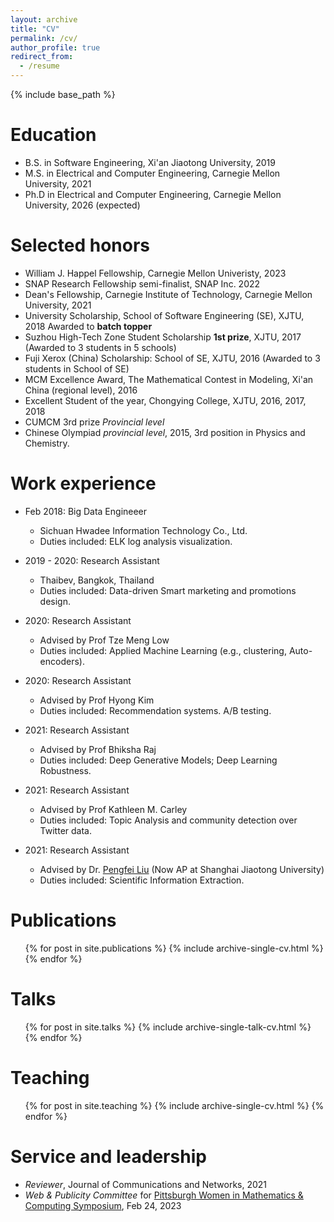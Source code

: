 ```yaml
---
layout: archive
title: "CV"
permalink: /cv/
author_profile: true
redirect_from:
  - /resume
---
```


{% include base_path %}

Education
======
* B.S. in Software Engineering, Xi'an Jiaotong University, 2019
* M.S. in Electrical and Computer Engineering, Carnegie Mellon University, 2021
* Ph.D in Electrical and Computer Engineering, Carnegie Mellon University, 2026 (expected)

Selected honors
======
* William J. Happel Fellowship, Carnegie Mellon Univeristy, 2023
* SNAP Research Fellowship semi-finalist, SNAP Inc. 2022
* Dean's Fellowship, Carnegie Institute of Technology, Carnegie Mellon University, 2021
* University Scholarship, School of Software Engineering (SE), XJTU, 2018 Awarded to **batch topper**
* Suzhou High-Tech Zone Student Scholarship **1st prize**, XJTU, 2017 (Awarded to 3 students in 5 schools)
* Fuji Xerox (China) Scholarship: School of SE, XJTU, 2016 (Awarded to 3 students in School of SE)
* MCM Excellence Award, The Mathematical Contest in Modeling, Xi'an China (regional level), 2016
* Excellent Student of the year, Chongying College, XJTU, 2016, 2017, 2018
* CUMCM 3rd prize _Provincial level_
* Chinese Olympiad _provincial level_, 2015, 3rd position in Physics and Chemistry.

Work experience
======
* Feb 2018: Big Data Engineeer
  * Sichuan Hwadee Information Technology Co., Ltd.
  * Duties included: ELK log analysis visualization.

* 2019 - 2020: Research Assistant
  * Thaibev, Bangkok, Thailand
  * Duties included: Data-driven Smart marketing and promotions design.  

* 2020: Research Assistant
  * Advised by Prof Tze Meng Low
  * Duties included: Applied Machine Learning (e.g., clustering, Auto-encoders).
  
* 2020: Research Assistant
  * Advised by Prof Hyong Kim
  * Duties included: Recommendation systems. A/B testing.

* 2021: Research Assistant
  * Advised by Prof Bhiksha Raj
  * Duties included: Deep Generative Models; Deep Learning Robustness. 

* 2021: Research Assistant
  * Advised by Prof Kathleen M. Carley
  * Duties included: Topic Analysis and community detection over Twitter data.

* 2021: Research Assistant
  * Advised by Dr. [Pengfei Liu](http://pfliu.com/) (Now AP at Shanghai Jiaotong University)
  * Duties included: Scientific Information Extraction. 


Publications
======
  <ul>{% for post in site.publications %}
    {% include archive-single-cv.html %}
  {% endfor %}</ul>
  
Talks
======
  <ul>{% for post in site.talks %}
    {% include archive-single-talk-cv.html %}
  {% endfor %}</ul>
  
Teaching
======
  <ul>{% for post in site.teaching %}
    {% include archive-single-cv.html %}
  {% endfor %}</ul>
  
Service and leadership
======
* _Reviewer_, Journal of Communications and Networks, 2021
* _Web & Publicity Committee_ for [Pittsburgh Women in Mathematics & Computing Symposium](https://wmcs-2023.splashthat.com/), Feb 24, 2023
